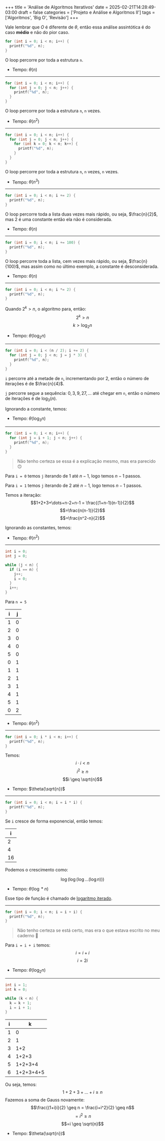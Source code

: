 +++
title = 'Análise de Algoritmos Iterativos'
date = 2025-02-21T14:28:49-03:00
draft = false
categories = ['Projeto e Análise e Algoritmos II']
tags = ['Algoritmos', 'Big O', 'Revisão']
+++


Vale lembrar que $O$ é diferente de $\theta$, então essa análise assintótica é do caso **médio** e não do pior caso.


```c
for (int i = 0; i < n; i++) {
  printf("%d", n);
}
```

O loop percorre por toda a estrutura `n`.

- Tempo: $\theta(n)$

---

```c
for (int i = 0; i < n; i++) {
  for (int j = 0; j < n; j++) {
    printf("%d", n);
  }
}
```
O loop percorre por toda a estrutura `n`, `n` vezes.

- Tempo: $\theta(n^2)$

--- 
```c
for (int i = 0; i < n; i++) {
  for (int j = 0; j < n; j++) {
    for (int k = 0; k < n; k++) {
      printf("%d", n);
    }
  }
}
```
O loop percorre por toda a estrutura `n`, `n` vezes, `n` vezes.

- Tempo: $\theta(n^3)$

---
```c
for (int i = 0; i < n; i += 2) {
  printf("%d", n);
}
```

O loop percorre toda a lista duas vezes mais rápido, ou seja, $\frac{n}{2}$, mas 2 é uma constante então ela não é considerada.

- Tempo: $\theta(n)$

---

```c
for (int i = 0; i < n; i += 100) {
  printf("%d", n);
}
```

O loop percorre toda a lista, cem vezes mais rápido, ou seja, $\frac{n}{100}$, mas assim como no último exemplo, a constante é desconsiderada.

- Tempo: $\theta(n)$

---

```c
for (int i = 0; i < n; i *= 2) {
  printf("%d", n);
}
```

Quando $2^k > n$, o algoritmo para, então:
$$2^k>n$$
$$k>\log_2 n$$

- Tempo: $\theta(\log_2 n)$

---

```c
for (int i = 0; i < (n / 2); i += 2) {
  for (int j = 0; j < n; j = j * 3) {
    printf("%d", n);
  }
}
```

`i` percorre até a metade de `n`, incrementando por 2, então o número de iterações é de $\frac{n}{4}$.

`j` percorre segue a sequência: $0,3,9,27,\dots$ até chegar em `n`, então o número de iterações é de $\log_3(n)$.

Ignorando a constante, temos:

- Tempo: $\theta(\log_3 n)$

---
```c
for (int i = 0; i < n; i++) {
  for (int j = i + 1; j < n; j++) {
    printf("%d", n);
  }
}
```

> Não tenho certeza se essa é a explicação mesmo, mas era parecido 🙃 

Para `i = 0` temos `j` iterando de 1 até $n-1$, logo temos $n-1$ passos.

Para `i = 1` temos `j` iterando de 2 até $n-1$, logo temos $n-1$ passos.

Temos a iteração:
$$1+2+3+\dots+n-2+n-1 = \frac{(1+n-1)(n-1)}{2}$$
$$=\frac{n(n-1)}{2}$$
$$=\frac{n^2-n}{2}$$

Ignorando as constantes, temos:

- Tempo: $\theta(n^2)$

---


```c
int i = 0;
int j = 0;

while (j < n) {
  if (i == n) {
    j++;
    i = 0;
  }
  i++;
}
```

Para `n = 5`

| i | j |
|---|---|
| 1 | 0 |
| 2 | 0 |
| 3 | 0 |
| 4 | 0 |
| 5 | 0 |
| 0 | 1 |
| 1 | 1 |
| 2 | 1 |
| 3 | 1 |
| 4 | 1 |
| 5 | 1 |
| 0 | 2 |


- Tempo: $\theta(n^2)$

---


```c
for (int i = 0; i * i < n; i++) {
  printf("%d", n);
}
```

Temos:
$$i \cdot i < n$$
$$i^2 \geq n$$
$$i \geq \sqrt{n}$$


- Tempo: $\theta(\sqrt{n})$

---

```c
for (int i = 0; i < n; i = i * i) {
  printf("%d", n);
}
```

Se `i` cresce de forma exponencial, então temos:

| i |
|---|
| 2 |
| 4 |
| 16|

Podemos o crescimento como:

$$\log(\log(\log \dots(\log n)))$$

- Tempo: $\theta(\log*n)$

Esse tipo de função é chamado de [logaritmo iterado](https://pt.wikipedia.org/wiki/Logaritmo_iterado).

---
```c
for (int i = 0; i < n; i = i + i) {
  printf("%d", n);
}
```
> Não tenho certeza se está certo, mas era o que estava escrito no meu caderno 🤷 

Para `i = i + i` temos:
$$i = i + i$$
$$i = 2i$$

- Tempo: $\theta(\log_2n)$

---


```c
int i = 1;
int k = 0;

while (k < n) {
  k = k + 1;
  i = i + 1;
}
```

| i | k     |
|---|-------|
| 1 | 0     |
| 2 | 1     |
| 3 | 1+2   |
| 4 | 1+2+3 |
| 5 | 1+2+3+4 |
| 6 | 1+2+3+4+5 |

Ou seja, temos:
$$1+2+3+\dots+i \geq n$$
Fazemos a soma de Gauss novamente:
$$\frac{(1+i)i}{2} \geq n = \frac{i+i^2}{2} \geq n$$
$$= i^2 \geq n$$
$$=i \geq \sqrt{n}$$

- Tempo: $\theta(\sqrt{n})$

